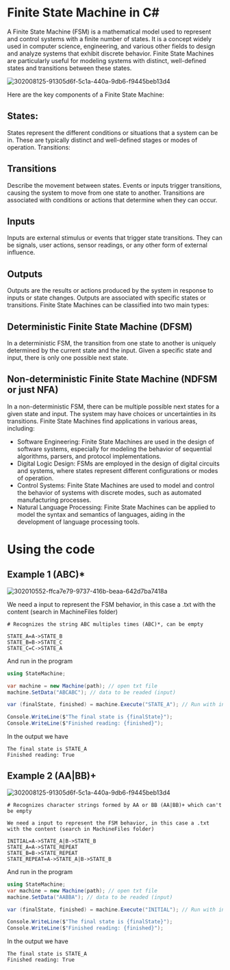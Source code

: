 # Finite State Machine in C#


A Finite State Machine (FSM) is a mathematical model used to represent and control systems with a finite number of states.
It is a concept widely used in computer science, engineering, and various other fields to design and analyze systems that exhibit discrete behavior. 
Finite State Machines are particularly useful for modeling systems with distinct, well-defined states and transitions between these states.

![302008125-91305d6f-5c1a-440a-9db6-f9445beb13d4](https://github.com/RodrigoPAml/FiniteStateMachine/assets/41243039/156192e1-0b7f-440d-89d2-3df77db231d9)

Here are the key components of a Finite State Machine:

## States:

States represent the different conditions or situations that a system can be in. These are typically distinct and well-defined stages or modes of operation.
Transitions:

## Transitions 
Describe the movement between states. Events or inputs trigger transitions, causing the system to move from one state to another. Transitions are associated with conditions or actions that determine when they can occur.

## Inputs

Inputs are external stimulus or events that trigger state transitions. They can be signals, user actions, sensor readings, or any other form of external influence.

## Outputs

Outputs are the results or actions produced by the system in response to inputs or state changes. Outputs are associated with specific states or transitions.
Finite State Machines can be classified into two main types:

## Deterministic Finite State Machine (DFSM)

In a deterministic FSM, the transition from one state to another is uniquely determined by the current state and the input. Given a specific state and input, there is only one possible next state.

## Non-deterministic Finite State Machine (NDFSM or just NFA)

In a non-deterministic FSM, there can be multiple possible next states for a given state and input. The system may have choices or uncertainties in its transitions.
Finite State Machines find applications in various areas, including:

* Software Engineering: Finite State Machines are used in the design of software systems, especially for modeling the behavior of sequential algorithms, parsers, and protocol implementations.
* Digital Logic Design: FSMs are employed in the design of digital circuits and systems, where states represent different configurations or modes of operation.
* Control Systems: Finite State Machines are used to model and control the behavior of systems with discrete modes, such as automated manufacturing processes.
* Natural Language Processing: Finite State Machines can be applied to model the syntax and semantics of languages, aiding in the development of language processing tools.

# Using the code

## Example 1 (ABC)*

![302010552-ffca7e79-9737-416b-beaa-642d7ba7418a](https://github.com/RodrigoPAml/FiniteStateMachine/assets/41243039/789a72e2-a997-4906-bd1c-703b6e795678)

We need a input to represent the FSM behavior, in this case a .txt with the content (search in MachineFiles folder)

```
# Recognizes the string ABC multiples times (ABC)*, can be empty

STATE_A=A->STATE_B
STATE_B=B->STATE_C
STATE_C=C->STATE_A
```

And run in the program

```C#
using StateMachine;

var machine = new Machine(path); // open txt file
machine.SetData("ABCABC"); // data to be readed (input)

var (finalState, finished) = machine.Execute("STATE_A"); // Run with initial state A

Console.WriteLine($"The final state is {finalState}");
Console.WriteLine($"Finished reading: {finished}");
```

In the output we have

```
The final state is STATE_A
Finished reading: True
```

## Example 2 (AA|BB)+

![302008125-91305d6f-5c1a-440a-9db6-f9445beb13d4](https://github.com/RodrigoPAml/FiniteStateMachine/assets/41243039/8e9dcaa5-b9b8-4db7-b4c5-baa405b1f399)

```
# Recognizes character strings formed by AA or BB (AA|BB)+ which can't be empty

We need a input to represent the FSM behavior, in this case a .txt with the content (search in MachineFiles folder)

INITIAL=A->STATE_A|B->STATE_B
STATE_A=A->STATE_REPEAT
STATE_B=B->STATE_REPEAT
STATE_REPEAT=A->STATE_A|B->STATE_B
```

And run in the program

```C#
using StateMachine;
var machine = new Machine(path); // open txt file
machine.SetData("AABBA"); // data to be readed (input)

var (finalState, finished) = machine.Execute("INITIAL"); // Run with initial state

Console.WriteLine($"The final state is {finalState}");
Console.WriteLine($"Finished reading: {finished}");
```

In the output we have

```
The final state is STATE_A
Finished reading: True
```
